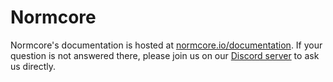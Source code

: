 # Normcore

Normcore's documentation is hosted at [normcore.io/documentation](https://normcore.io/documentation). If your question is not answered there, please join us on our [Discord server](https://normcore.io/discord) to ask us directly.